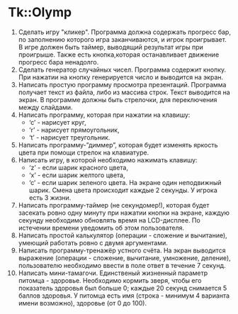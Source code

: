 # Tk::Olymp
1. Сделать игру "кликер". Программа должна содержать прогресс бар, по заполнению которого игра заканчиваются, и игрок проигрывает. В игре должен быть таймер, выводящий результат игры при проигрыше. Также есть кнопка,которая останавливает движение прогресс бара ненадолго.
2. Сделать генератор случайных чисел. Программа содержит кнопку. При нажатии на кнопку генерируется число и выводится на экран.
3. Написать простую программу просмотра презентаций. Программа получает текст из файла, либо из массива строк. Текст выводится на экран. В программе должны быть стрелочки, для переключения между слайдами.
4. Написать программу, которая при нажатии  на клавишу:  
    - ‘c’ - нарисует круг, 
    - ‘r’ - нарисует прямоугольник,
    - ‘t’ - нарисует треугольник.
5. Написать программу-”диммер”, которая будет изменять яркость цвета при помощи стрелок на клавиатуре.
6. Написать игру, в которой необходимо нажимать клавишу:
    - ‘z’ - если шарик красного цвета,
    - ‘x’ - если шарик желтого цвета,
    - ‘c’ - если шарик зеленого цвета.
  На экране один неподвижный шарик. Смена цвета происходит каждые 2 секунды. У игрока есть 3 жизни. 
7. Написать программу-таймер (не секундомер!), которая будет засекать ровно одну минуту при нажатии кнопки на экране, каждую секунду необходимо обновлять время на LCD-дисплее. По истечении времени уведомить об этом пользователя.
8. Написать простой калькулятор (операции - сложение и вычитание), умеющий работать ровно с двумя аргументами.
9. Написать программу-тренажёр устного счёта. На экран выводится выражение (операции - сложение, вычитание, умножение, деление), пользователю необходимо ввести в поле ответ в течение 7 секунд.
10. Написать мини-тамагочи. Единственый жизненный параметр питомца - здоровье. Необходимо кормить зверя, чтобы его показатель здоровья был больше 0; каждые 20 секунд снимается 5 баллов здоровья. У питомца есть имя (строка - минимум 4 варианта имени возможно), здоровье (от 0 до 100).

